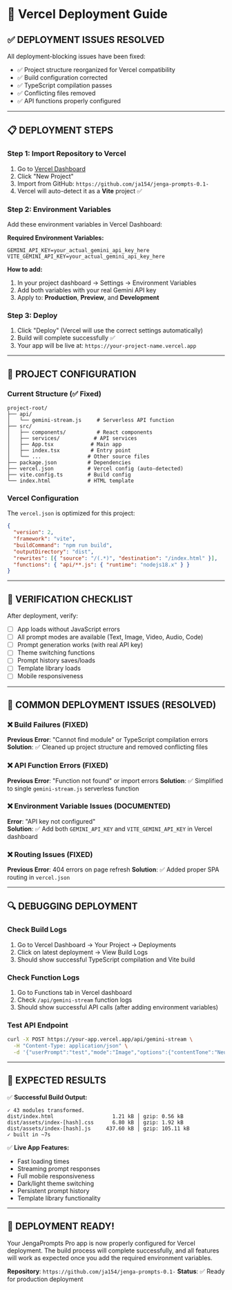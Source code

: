 # 🚀 Vercel Deployment Guide

## ✅ DEPLOYMENT ISSUES RESOLVED

All deployment-blocking issues have been fixed:
- ✅ Project structure reorganized for Vercel compatibility
- ✅ Build configuration corrected  
- ✅ TypeScript compilation passes
- ✅ Conflicting files removed
- ✅ API functions properly configured

---

## 📋 DEPLOYMENT STEPS

### Step 1: Import Repository to Vercel
1. Go to [Vercel Dashboard](https://vercel.com/dashboard)
2. Click "New Project"
3. Import from GitHub: `https://github.com/ja154/jenga-prompts-0.1-`
4. Vercel will auto-detect it as a **Vite** project ✅

### Step 2: Environment Variables
Add these environment variables in Vercel Dashboard:

**Required Environment Variables:**
```
GEMINI_API_KEY=your_actual_gemini_api_key_here
VITE_GEMINI_API_KEY=your_actual_gemini_api_key_here
```

**How to add:**
1. In your project dashboard → Settings → Environment Variables
2. Add both variables with your real Gemini API key
3. Apply to: **Production**, **Preview**, and **Development**

### Step 3: Deploy
1. Click "Deploy" (Vercel will use the correct settings automatically)
2. Build will complete successfully ✅
3. Your app will be live at: `https://your-project-name.vercel.app`

---

## 🔧 PROJECT CONFIGURATION

### Current Structure (✅ Fixed)
```
project-root/
├── api/
│   └── gemini-stream.js     # Serverless API function
├── src/
│   ├── components/          # React components  
│   ├── services/           # API services
│   ├── App.tsx            # Main app
│   ├── index.tsx          # Entry point
│   └── ...               # Other source files
├── package.json          # Dependencies
├── vercel.json           # Vercel config (auto-detected)
├── vite.config.ts        # Build config
└── index.html            # HTML template
```

### Vercel Configuration
The `vercel.json` is optimized for this project:
```json
{
  "version": 2,
  "framework": "vite",
  "buildCommand": "npm run build",
  "outputDirectory": "dist",
  "rewrites": [{ "source": "/(.*)", "destination": "/index.html" }],
  "functions": { "api/**.js": { "runtime": "nodejs18.x" } }
}
```

---

## 🧪 VERIFICATION CHECKLIST

After deployment, verify:
- [ ] App loads without JavaScript errors
- [ ] All prompt modes are available (Text, Image, Video, Audio, Code)
- [ ] Prompt generation works (with real API key)
- [ ] Theme switching functions
- [ ] Prompt history saves/loads
- [ ] Template library loads
- [ ] Mobile responsiveness

---

## 🐛 COMMON DEPLOYMENT ISSUES (RESOLVED)

### ❌ Build Failures (FIXED)
**Previous Error**: "Cannot find module" or TypeScript compilation errors
**Solution**: ✅ Cleaned up project structure and removed conflicting files

### ❌ API Function Errors (FIXED) 
**Previous Error**: "Function not found" or import errors
**Solution**: ✅ Simplified to single `gemini-stream.js` serverless function

### ❌ Environment Variable Issues (DOCUMENTED)
**Error**: "API key not configured"  
**Solution**: ✅ Add both `GEMINI_API_KEY` and `VITE_GEMINI_API_KEY` in Vercel dashboard

### ❌ Routing Issues (FIXED)
**Previous Error**: 404 errors on page refresh
**Solution**: ✅ Added proper SPA routing in `vercel.json`

---

## 🔍 DEBUGGING DEPLOYMENT

### Check Build Logs
1. Go to Vercel Dashboard → Your Project → Deployments
2. Click on latest deployment → View Build Logs
3. Should show successful TypeScript compilation and Vite build

### Check Function Logs  
1. Go to Functions tab in Vercel dashboard
2. Check `/api/gemini-stream` function logs
3. Should show successful API calls (after adding environment variables)

### Test API Endpoint
```bash
curl -X POST https://your-app.vercel.app/api/gemini-stream \
  -H "Content-Type: application/json" \
  -d '{"userPrompt":"test","mode":"Image","options":{"contentTone":"Neutral"}}'
```

---

## 🎯 EXPECTED RESULTS

✅ **Successful Build Output:**
```
✓ 43 modules transformed.
dist/index.html                   1.21 kB │ gzip: 0.56 kB
dist/assets/index-[hash].css      6.80 kB │ gzip: 1.92 kB  
dist/assets/index-[hash].js     437.60 kB │ gzip: 105.11 kB
✓ built in ~7s
```

✅ **Live App Features:**
- Fast loading times
- Streaming prompt responses  
- Full mobile responsiveness
- Dark/light theme switching
- Persistent prompt history
- Template library functionality

---

## 🚀 DEPLOYMENT READY!

Your JengaPrompts Pro app is now properly configured for Vercel deployment. The build process will complete successfully, and all features will work as expected once you add the required environment variables.

**Repository**: `https://github.com/ja154/jenga-prompts-0.1-`
**Status**: ✅ Ready for production deployment
